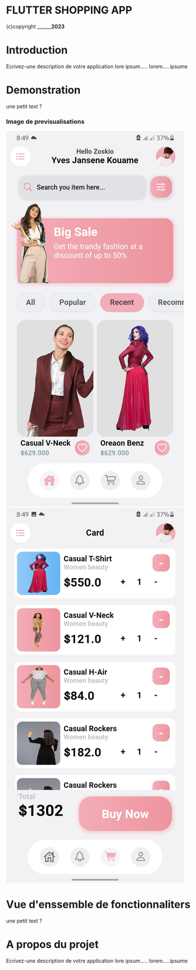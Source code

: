 # FLUTTER SHOPPING APP
(c)copyright __________2023____

# Introduction
Ecrivez-une description de votre application
lore ipsum.....
lorem.....ipsume

# Demonstration
une petit text ?


### Image de previsualisations
![Image de preview 1](screenshots/img1.jpg)
![Image de preview 2](screenshots/img2.jpg)

# Vue d'enssemble de fonctionnaliters
une petit text ?

# A propos du projet
Ecrivez-une description de votre application
lore ipsum.....
lorem.....ipsume
